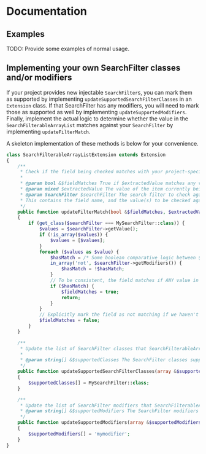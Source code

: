 # Documentation

## Examples
TODO: Provide some examples of normal usage.

## Implementing your own SearchFilter classes and/or modifiers
If your project provides new injectable `SearchFilter`s, you can mark them as supported by implementing `updateSupportedSearchFilterClasses` in an `Extension` class. If that SearchFilter has any modifiers, you will need to mark those as supported as well by implementing `updateSupportedModifiers`. Finally, implement the actual logic to determine whether the value in the `SearchFilterableArrayList` matches against your `SearchFilter` by implementing `updateFilterMatch`.

A skeleton implementation of these methods is below for your convenience.
```php
class SearchFilterableArrayListExtension extends Extension
{
    /**
     * Check if the field being checked matches with your project-specific SearchFilter class and/or modifiers.
     * 
     * @param bool &$fieldMatches True if $extractedValue matches any value in $searchFilter.
     * @param mixed $extractedValue The value of the item currently being checked.
     * @param SearchFilter $searchFilter The search filter to check against.
     * This contains the field name, and the value(s) to be checked against - as well as any modifiers.
     */
    public function updateFilterMatch(bool &$fieldMatches, $extractedValue, SearchFilter $searchFilter)
    {
        if (get_class($searchFilter === MySearchFilter::class)) {
            $values = $searchFilter->getValue();
            if (!is_array($values)) {
                $values = [$values];
            }
            foreach ($values as $value) {
                $hasMatch = /* Some boolean comparative logic between $extractedValue and $value here */;
                in_array('not', $searchFilter->getModifiers()) {
                    $hasMatch = !$hasMatch;
                }
                // To be consistent, the field matches if ANY value in the search filter matches the extracted value.
                if ($hasMatch) {
                    $fieldMatches = true;
                    return;
                }
            }
            // Explicitly mark the field as not matching if we haven't made a match yet.
            $fieldMatches = false;
        }
    }

    /**
     * Update the list of SearchFilter classes that SearchFilterableArrayList supports to include your project-specific SearchFilter.
     * 
     * @param string[] &$supportedClasses The SearchFilter classes supported by SearchFilterableArrayList
     */
    public function updateSupportedSearchFilterClasses(array &$supportedClasses)
    {
        $supportedClasses[] = MySearchFilter::class;
    }

    /**
     * Update the list of SearchFilter modifiers that SearchFilterableArrayList supports to include any custom modifiers in your project.
     * @param string[] &$supportedModifiers The SearchFilter modifiers supported by SearchFilterableArrayList
     */
    public function updateSupportedModifiers(array &$supportedModifiers)
    {
        $supportedModifiers[] = 'mymodifier';
    }
}
```
